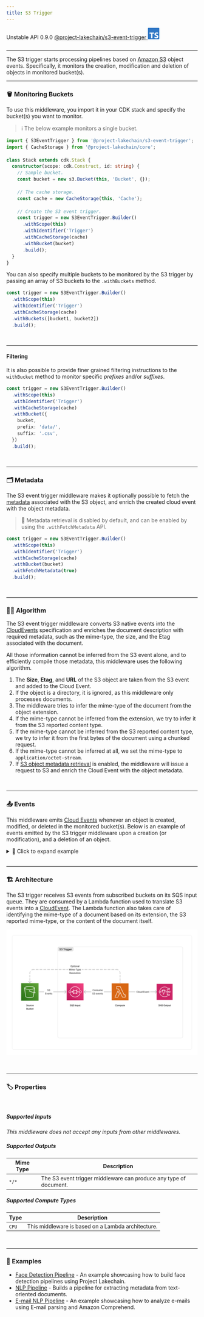 ```yaml
---
title: S3 Trigger
---
```


<span title="Label: Pro" data-view-component="true" class="Label Label--api text-uppercase">
  Unstable API
</span>
<span title="Label: Pro" data-view-component="true" class="Label Label--version text-uppercase">
  0.9.0
</span>
<span title="Label: Pro" data-view-component="true" class="Label Label--package">
  <a target="_blank" href="https://www.npmjs.com/package/@project-lakechain/s3-event-trigger">
    @project-lakechain/s3-event-trigger
  </a>
</span>
<span class="language-icon">
  <svg role="img" viewBox="0 0 24 24" width="30" xmlns="http://www.w3.org/2000/svg" style="fill: #3178C6;"><title>TypeScript</title><path d="M1.125 0C.502 0 0 .502 0 1.125v21.75C0 23.498.502 24 1.125 24h21.75c.623 0 1.125-.502 1.125-1.125V1.125C24 .502 23.498 0 22.875 0zm17.363 9.75c.612 0 1.154.037 1.627.111a6.38 6.38 0 0 1 1.306.34v2.458a3.95 3.95 0 0 0-.643-.361 5.093 5.093 0 0 0-.717-.26 5.453 5.453 0 0 0-1.426-.2c-.3 0-.573.028-.819.086a2.1 2.1 0 0 0-.623.242c-.17.104-.3.229-.393.374a.888.888 0 0 0-.14.49c0 .196.053.373.156.529.104.156.252.304.443.444s.423.276.696.41c.273.135.582.274.926.416.47.197.892.407 1.266.628.374.222.695.473.963.753.268.279.472.598.614.957.142.359.214.776.214 1.253 0 .657-.125 1.21-.373 1.656a3.033 3.033 0 0 1-1.012 1.085 4.38 4.38 0 0 1-1.487.596c-.566.12-1.163.18-1.79.18a9.916 9.916 0 0 1-1.84-.164 5.544 5.544 0 0 1-1.512-.493v-2.63a5.033 5.033 0 0 0 3.237 1.2c.333 0 .624-.03.872-.09.249-.06.456-.144.623-.25.166-.108.29-.234.373-.38a1.023 1.023 0 0 0-.074-1.089 2.12 2.12 0 0 0-.537-.5 5.597 5.597 0 0 0-.807-.444 27.72 27.72 0 0 0-1.007-.436c-.918-.383-1.602-.852-2.053-1.405-.45-.553-.676-1.222-.676-2.005 0-.614.123-1.141.369-1.582.246-.441.58-.804 1.004-1.089a4.494 4.494 0 0 1 1.47-.629 7.536 7.536 0 0 1 1.77-.201zm-15.113.188h9.563v2.166H9.506v9.646H6.789v-9.646H3.375z"/></svg>
</span>
<div style="margin-top: 26px"></div>

---

The S3 trigger starts processing pipelines based on [Amazon S3](https://docs.aws.amazon.com/AmazonS3/latest/userguide/Welcome.html) object events. Specifically, it monitors the creation, modification and deletion of objects in monitored bucket(s).

---

### 🪣 Monitoring Buckets

To use this middleware, you import it in your CDK stack and specify the bucket(s) you want to monitor.

> ℹ️ The below example monitors a single bucket.

```typescript
import { S3EventTrigger } from '@project-lakechain/s3-event-trigger';
import { CacheStorage } from '@project-lakechain/core';

class Stack extends cdk.Stack {
  constructor(scope: cdk.Construct, id: string) {
    // Sample bucket.
    const bucket = new s3.Bucket(this, 'Bucket', {});

    // The cache storage.
    const cache = new CacheStorage(this, 'Cache');

    // Create the S3 event trigger.
    const trigger = new S3EventTrigger.Builder()
      .withScope(this)
      .withIdentifier('Trigger')
      .withCacheStorage(cache)
      .withBucket(bucket)
      .build();
  }
}
```

You can also specify multiple buckets to be monitored by the S3 trigger by passing an array of S3 buckets to the `.withBuckets` method.

```typescript
const trigger = new S3EventTrigger.Builder()
  .withScope(this)
  .withIdentifier('Trigger')
  .withCacheStorage(cache)
  .withBuckets([bucket1, bucket2])
  .build();
```

<br />

---

#### Filtering

It is also possible to provide finer grained filtering instructions to the `withBucket` method to monitor specific *prefixes* and/or *suffixes*.

```typescript
const trigger = new S3EventTrigger.Builder()
  .withScope(this)
  .withIdentifier('Trigger')
  .withCacheStorage(cache)
  .withBucket({
    bucket,
    prefix: 'data/',
    suffix: '.csv',
  })
  .build();
```

<br />

---

### 🗂️ Metadata

The S3 event trigger middleware makes it optionally possible to fetch the [metadata](https://docs.aws.amazon.com/AmazonS3/latest/userguide/UsingMetadata.html) associated with the S3 object, and enrich the created cloud event with the object metadata.

> 💁 Metadata retrieval is disabled by default, and can be enabled by using the `.withFetchMetadata` API.

```typescript
const trigger = new S3EventTrigger.Builder()
  .withScope(this)
  .withIdentifier('Trigger')
  .withCacheStorage(cache)
  .withBucket(bucket)
  .withFetchMetadata(true)
  .build();
```

<br />

---

### 👨‍💻 Algorithm

The S3 event trigger middleware converts S3 native events into the [CloudEvents](/project-lakechain/general/events) specification and enriches the document description with required metadata, such as the mime-type, the size, and the Etag associated with the document.

All those information cannot be inferred from the S3 event alone, and to efficiently compile those metadata, this middleware uses the following algorithm.

1. The **Size**, **Etag**, and **URL** of the S3 object are taken from the S3 event and added to the Cloud Event.
2. If the object is a directory, it is ignored, as this middleware only processes documents.
3. The middleware tries to infer the mime-type of the document from the object extension.
4. If the mime-type cannot be inferred from the extension, we try to infer it from the S3 reported content type.
5. If the mime-type cannot be inferred from the S3 reported content type, we try to infer it from the first bytes of the document using a chunked request.
6. If the mime-type cannot be inferred at all, we set the mime-type to `application/octet-stream`.
7. If [S3 object metadata retrieval](#%EF%B8%8F-metadata) is enabled, the middleware will issue a request to S3 and enrich the Cloud Event with the object metadata.

<br />

---

### 📤 Events

This middleware emits [Cloud Events](/project-lakechain/general/events) whenever an object is created, modified, or deleted in the monitored bucket(s). Below is an example of events emitted by the S3 trigger middleware upon a creation (or modification), and a deletion of an object.

<details>
  <summary>💁 Click to expand example</summary>
<table>
<tr>
<td>Event Type</td>
<td>Example</td>
</tr>
<tr>
<td>Document Creation or Update</td>
<td>

```json
{
  "specversion": "1.0",
  "id": "1780d5de-fd6f-4530-98d7-82ebee85ea39",
  "type": "document-created",
  "time": "2023-10-22T13:19:10.657Z",
  "data": {
      "chainId": "6ebf76e4-f70c-440c-98f9-3e3e7eb34c79",
      "source": {
          "url": "s3://bucket/document.txt",
          "type": "text/plain",
          "size": 26378,
          "etag": "1243cbd6cf145453c8b5519a2ada4779"
      },
      "document": {
          "url": "s3://bucket/document.txt",
          "type": "text/plain",
          "size": 26378,
          "etag": "1243cbd6cf145453c8b5519a2ada4779"
      },
      "metadata": {},
      "callStack": [
        "s3-event-trigger"
      ]
  }
}
```

</td>
</tr>
<tr>
<td>Document Deletion</td>
<td>

```json
{
  "specversion": "1.0",
  "id": "2f20a29d-c96f-4e2f-a64e-855a9c1e14bb",
  "type": "document-deleted",
  "time": "2023-10-22T13:20:00.657Z",
  "data": {
      "chainId": "dd50a7f2-4263-4266-bb5f-dea2ab8970c3",
      "source": {
          "url": "s3://bucket/document.txt",
          "type": "text/plain"
      },
      "document": {
          "url": "s3://bucket/document.txt",
          "type": "text/plain"
      },
      "metadata": {},
      "callStack": [
        "s3-event-trigger"
      ]
  }
}
```

</td>
</tr>
</table>
</details>

<br />

---

### 🏗️ Architecture

The S3 trigger receives S3 events from subscribed buckets on its SQS input queue. They are consumed by a Lambda function used to translate S3 events into a [CloudEvent](/project-lakechain/general/events). The Lambda function also takes care of identifying the mime-type of a document based on its extension, the S3 reported mime-type, or the content of the document itself.

![Architecture](../../../assets/s3-event-trigger-architecture.png)

<br />

---

### 🏷️ Properties

<br />

##### Supported Inputs

*This middleware does not accept any inputs from other middlewares.*

##### Supported Outputs

| Mime Type | Description |
| --------- | ----------- |
| `*/*`     | The S3 event trigger middleware can produce any type of document. |

##### Supported Compute Types

| Type  | Description |
| ----- | ----------- |
| `CPU` | This middleware is based on a Lambda architecture. |

<br />

---

### 📖 Examples

- [Face Detection Pipeline](https://github.com/awslabs/project-lakechain/tree/main/examples/simple-pipelines/image-processing-pipelines/face-detection-pipeline) - An example showcasing how to build face detection pipelines using Project Lakechain.
- [NLP Pipeline](https://github.com/awslabs/project-lakechain/tree/main/examples/simple-pipelines/text-processing-pipelines/nlp-pipeline) - Builds a pipeline for extracting metadata from text-oriented documents.
- [E-mail NLP Pipeline](https://github.com/awslabs/project-lakechain/tree/main/examples/simple-pipelines/text-processing-pipelines/email-nlp-pipeline) - An example showcasing how to analyze e-mails using E-mail parsing and Amazon Comprehend.
